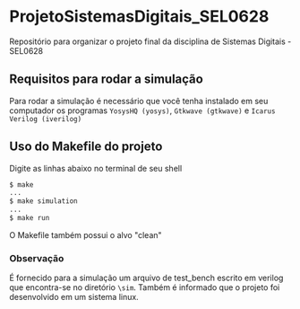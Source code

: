 # ProjetoSistemasDigitais_SEL0628
Repositório para organizar o projeto final da disciplina de Sistemas Digitais - SEL0628

## Requisitos para rodar a simulação
Para rodar a simulação é necessário que você tenha instalado em seu computador os programas
`YosysHQ (yosys)`, `Gtkwave (gtkwave)` e `Icarus Verilog (iverilog)`

## Uso do Makefile do projeto
Digite as linhas abaixo no terminal de seu shell
```bash
$ make
...
$ make simulation
...
$ make run
```
O Makefile também possui o alvo "clean"

### Observação
É fornecido para a simulação um arquivo de test_bench escrito em verilog que encontra-se no diretório `\sim`.
Também é informado que o projeto foi desenvolvido em um sistema linux.
